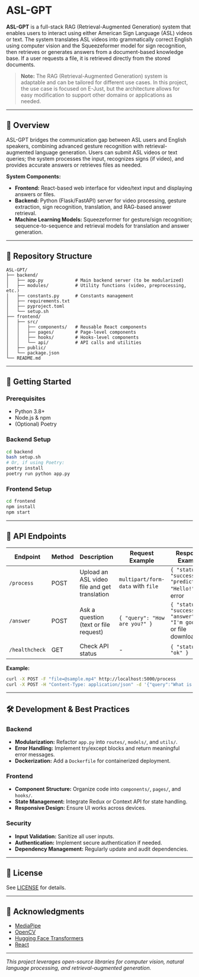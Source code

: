 # ASL-GPT

**ASL-GPT** is a full-stack RAG (Retrieval-Augmented Generation) system that enables users to interact using either American Sign Language (ASL) videos or text. The system translates ASL videos into grammatically correct English using computer vision and the Squeezeformer model for sign recognition, then retrieves or generates answers from a document-based knowledge base. If a user requests a file, it is retrieved directly from the stored documents.

> **Note:** The RAG (Retrieval-Augmented Generation) system is adaptable and can be tailored for different use cases. In this project, the use case is focused on E-Just, but the architecture allows for easy modification to support other domains or applications as needed.

---

## 📝 Overview

ASL-GPT bridges the communication gap between ASL users and English speakers, combining advanced gesture recognition with retrieval-augmented language generation. Users can submit ASL videos or text queries; the system processes the input, recognizes signs (if video), and provides accurate answers or retrieves files as needed.

**System Components:**
- **Frontend:** React-based web interface for video/text input and displaying answers or files.
- **Backend:** Python (Flask/FastAPI) server for video processing, gesture extraction, sign recognition, translation, and RAG-based answer retrieval.
- **Machine Learning Models:** Squeezeformer for gesture/sign recognition; sequence-to-sequence and retrieval models for translation and answer generation.

---

## 📁 Repository Structure

```
ASL-GPT/
├── backend/
│   ├── app.py            # Main backend server (to be modularized)
│   ├── modules/          # Utility functions (video, preprocessing, etc.)
│   ├── constants.py      # Constants management
│   ├── requirements.txt
│   ├── pyproject.toml
│   └── setup.sh
├── frontend/
│   ├── src/
│   │   ├── components/   # Reusable React components
│   │   ├── pages/        # Page-level components
│   │   ├── hooks/        # Hooks-level components
│   │   └── api/          # API calls and utilities
│   ├── public/
│   └── package.json
└── README.md
```

---

## 🚀 Getting Started

### Prerequisites

- Python 3.8+
- Node.js & npm
- (Optional) Poetry

### Backend Setup

```bash
cd backend
bash setup.sh
# Or, if using Poetry:
poetry install
poetry run python app.py
```

### Frontend Setup

```bash
cd frontend
npm install
npm start
```

---

## 🧪 API Endpoints

| Endpoint         | Method | Description                        | Request Example                | Response Example              |
|------------------|--------|------------------------------------|-------------------------------|-------------------------------|
| `/process`       | POST   | Upload an ASL video file and get translation | `multipart/form-data` with `file` | `{ "status": "success", "prediction": "Hello!" }` or error |
| `/answer`        | POST   | Ask a question (text or file request) | `{ "query": "How are you?" }` | `{ "status": "success", "answer": "I'm good!" }` or file download |
| `/healthcheck`   | GET    | Check API status                   | -                             | `{ "status": "ok" }`          |

**Example:**
```bash
curl -X POST -F "file=@sample.mp4" http://localhost:5000/process
curl -X POST -H "Content-Type: application/json" -d '{"query":"What is ASL-GPT?"}' http://localhost:5000/answer
```

---

## 🛠️ Development & Best Practices

### Backend

- **Modularization:** Refactor `app.py` into `routes/`, `models/`, and `utils/`.
- **Error Handling:** Implement try/except blocks and return meaningful error messages.
- **Dockerization:** Add a `Dockerfile` for containerized deployment.

### Frontend

- **Component Structure:** Organize code into `components/`, `pages/`, and `hooks/`.
- **State Management:** Integrate Redux or Context API for state handling.
- **Responsive Design:** Ensure UI works across devices.

### Security

- **Input Validation:** Sanitize all user inputs.
- **Authentication:** Implement secure authentication if needed.
- **Dependency Management:** Regularly update and audit dependencies.

---

## 📄 License

See [LICENSE](./LICENSE) for details.

---

## 🙏 Acknowledgments

- [MediaPipe](https://mediapipe.dev/)
- [OpenCV](https://opencv.org/)
- [Hugging Face Transformers](https://huggingface.co/transformers/)
- [React](https://react.dev/)

---

*This project leverages open-source libraries for computer vision, natural language processing, and retrieval-augmented generation.*